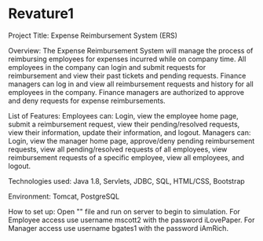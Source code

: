 # Revature1

Project Title: Expense Reimbursement System (ERS)

Overview: The Expense Reimbursement System will manage the process of reimbursing employees for expenses incurred while on company time. All employees in the company can login and submit requests for reimbursement and view their past tickets and pending requests. Finance managers can log in and view all reimbursement requests and history for all employees in the company. Finance managers are authorized to approve and deny requests for expense reimbursements.

List of Features:
Employees can: Login, view the employee home page, submit a reimbursement request, view their pending/resolved requests, view their information, update their information, and logout. 
Managers can: Login, view the manager home page, approve/deny pending reimbursement requests, view all pending/resolved requests of all employees, view reimbursement requests of a specific employee, view all employees, and logout. 

Technologies used: Java 1.8, Servlets, JDBC, SQL, HTML/CSS, Bootstrap

Environment: Tomcat, PostgreSQL

How to set up: Open "" file and run on server to begin to simulation. For Employee access use username mscott2 with the password iLovePaper. For Manager access use username bgates1 with the password iAmRich. 
